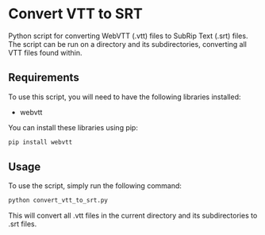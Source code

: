 # Convert VTT to SRT
Python script for converting WebVTT (.vtt) files to SubRip Text (.srt) files.
The script can be run on a directory and its subdirectories, converting all VTT files found within.

## Requirements
To use this script, you will need to have the following libraries installed:
- webvtt

You can install these libraries using pip:

```python
pip install webvtt
```

## Usage

To use the script, simply run the following command:
```python
python convert_vtt_to_srt.py
```
This will convert all .vtt files in the current directory and its subdirectories to .srt files.

